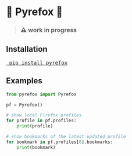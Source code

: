 # &#128013; Pyrefox &#129418;

> ### &#9888; work in progress

## Installation

<a href="https://pypi.org/project/pyrefox/"><pre>
pip install pyrefox
</pre></a>

## Examples

```python
from pyrefox import Pyrefox

pf = Pyrefox()

# show local Firefox profiles
for profile in pf.profiles:
    print(profile)

# show bookmarks of the latest updated profile
for bookmark in pf.profiles[0].bookmarks:
    print(bookmark)
```
